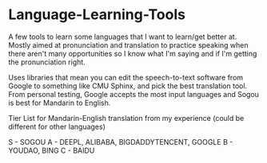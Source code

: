 # Language-Learning-Tools
A few tools to learn some languages that I want to learn/get better at. Mostly aimed at pronunciation and translation to practice speaking when there aren't many opportunities so I know what I'm saying and if I'm getting the pronunciation right.

Uses libraries that mean you can edit the speech-to-text software from Google to something like CMU Sphinx, and pick the best translation tool. From personal testing, Google accepts the most input languages and Sogou is best for Mandarin to English.

Tier List for Mandarin-English translation from my experience (could be different for other languages)

S - SOGOU
A - DEEPL, ALIBABA, BIGDADDYTENCENT, GOOGLE
B - YOUDAO, BING
C - BAIDU
